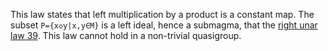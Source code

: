 This law states that left multiplication by a product is a constant map.  The subset `P={x◇y|x,y∈M}` is a left ideal, hence a submagma, that  the [right unar law 39](https://teorth.github.io/equational_theories/implications/?39).  This law cannot hold in a non-trivial quasigroup.
